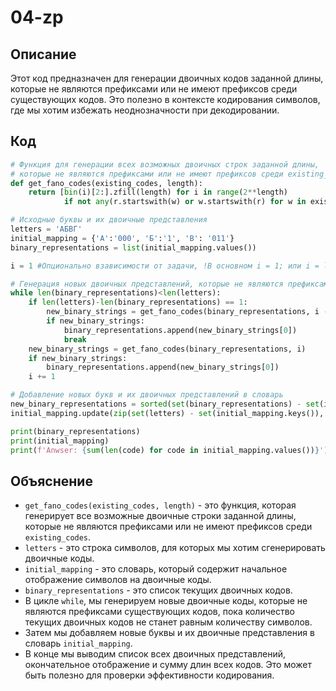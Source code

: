 # 04-zp

## Описание
Этот код предназначен для генерации двоичных кодов заданной длины, которые не являются префиксами или не имеют префиксов среди существующих кодов. Это полезно в контексте кодирования символов, где мы хотим избежать неоднозначности при декодировании.

## Код
```python
# Функция для генерации всех возможных двоичных строк заданной длины,
# которые не являются префиксами или не имеют префиксов среди existing_codes
def get_fano_codes(existing_codes, length):
    return [bin(i)[2:].zfill(length) for i in range(2**length) 
            if not any(r.startswith(w) or w.startswith(r) for w in existing_codes for r in [bin(i)[2:].zfill(length)])]

# Исходные буквы и их двоичные представления
letters = 'АБВГ'
initial_mapping = {'А':'000', 'Б':'1', 'В': '011'}
binary_representations = list(initial_mapping.values())

i = 1 #Опционально взависимости от задачи, !В основном i = 1; или i = len(lis) + 1;

# Генерация новых двоичных представлений, которые не являются префиксами существующих
while len(binary_representations)<len(letters): 
    if len(letters)-len(binary_representations) == 1:
        new_binary_strings = get_fano_codes(binary_representations, i - 1)
        if new_binary_strings:
            binary_representations.append(new_binary_strings[0])
            break
    new_binary_strings = get_fano_codes(binary_representations, i)
    if new_binary_strings:
        binary_representations.append(new_binary_strings[0])
    i += 1

# Добавление новых букв и их двоичных представлений в словарь
new_binary_representations = sorted(set(binary_representations) - set(initial_mapping.values()), key=len)
initial_mapping.update(zip(set(letters) - set(initial_mapping.keys()), new_binary_representations))

print(binary_representations)
print(initial_mapping)
print(f'Anwser: {sum(len(code) for code in initial_mapping.values())}')
```
## Объяснение
- `get_fano_codes(existing_codes, length)` - это функция, которая генерирует все возможные двоичные строки заданной длины, которые не являются префиксами или не имеют префиксов среди `existing_codes`.
- `letters` - это строка символов, для которых мы хотим сгенерировать двоичные коды.
- `initial_mapping` - это словарь, который содержит начальное отображение символов на двоичные коды.
- `binary_representations` - это список текущих двоичных кодов.
- В цикле `while`, мы генерируем новые двоичные коды, которые не являются префиксами существующих кодов, пока количество текущих двоичных кодов не станет равным количеству символов.
- Затем мы добавляем новые буквы и их двоичные представления в словарь `initial_mapping`.
- В конце мы выводим список всех двоичных представлений, окончательное отображение и сумму длин всех кодов. Это может быть полезно для проверки эффективности кодирования.
